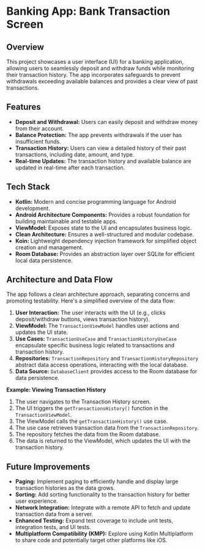 # Banking App: Bank Transaction Screen

## Overview

This project showcases a user interface (UI) for a banking application, allowing users to seamlessly
deposit and withdraw funds while monitoring their transaction history. The app incorporates
safeguards to prevent withdrawals exceeding available balances and provides a clear view of past
transactions.

## Features

* **Deposit and Withdrawal:** Users can easily deposit and withdraw money from their account.
* **Balance Protection:** The app prevents withdrawals if the user has insufficient funds.
* **Transaction History:** Users can view a detailed history of their past transactions, including
  date, amount, and type.
* **Real-time Updates:** The transaction history and available balance are updated in real-time
  after each transaction.

## Tech Stack

* **Kotlin:** Modern and concise programming language for Android development.
* **Android Architecture Components:**  Provides a robust foundation for building maintainable and
  testable apps.
* **ViewModel:**  Exposes state to the UI and encapsulates business logic.
* **Clean Architecture:** Ensures a well-structured and modular codebase.
* **Koin:** Lightweight dependency injection framework for simplified object creation and management.
* **Room Database:**  Provides an abstraction layer over SQLite for efficient local data
  persistence.

## Architecture and Data Flow

The app follows a clean architecture approach, separating concerns and promoting testability. Here's
a simplified overview of the data flow:

1. **User Interaction:** The user interacts with the UI (e.g., clicks deposit/withdraw buttons,
   views transaction history).
2. **ViewModel:** The `TransactionViewModel` handles user actions and updates the UI state.
3. **Use Cases:**  `TransactionUseCase` and `TransactionHistoryUseCase` encapsulate specific
   business logic related to transactions and transaction history.
4. **Repositories:** `TransactionRepository` and `TransactionHistoryRepository` abstract data access
   operations, interacting with the local database.
5. **Data Source:** `DatabaseClient` provides access to the Room database for data persistence.

**Example: Viewing Transaction History**

1. The user navigates to the Transaction History screen.
2. The UI triggers the `getTransactionsHistory()` function in the `TransactionViewModel`.
3. The ViewModel calls the `getTransactionHistory()` use case.
4. The use case retrieves transaction data from the `TransactionRepository`.
5. The repository fetches the data from the Room database.
6. The data is returned to the ViewModel, which updates the UI with the transaction history.

## Future Improvements

* **Paging:** Implement paging to efficiently handle and display large transaction histories as the
  data grows.
* **Sorting:** Add sorting functionality to the transaction history for better user experience.
* **Network Integration:** Integrate with a remote API to fetch and update transaction data from a
  server.
* **Enhanced Testing:** Expand test coverage to include unit tests, integration tests, and UI tests.
* **Multiplatform Compatibility (KMP):** Explore using Kotlin Multiplatform to share code and
  potentially target other platforms like iOS.